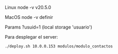 Linux node -v v20.5.0

MacOS node -v definir

Params
?usuid=1 (local storage 'usuario')


Para desplegar el server:

`./deploy.sh 10.0.0.153 modulos/modulo_contactos`
